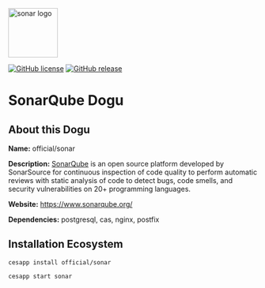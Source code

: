 <img src="https://cloudogu.com/images/dogus/sonarqube.png" alt="sonar logo" height="100px">


[![GitHub license](https://img.shields.io/github/license/cloudogu/sonar.svg)](https://github.com/cloudogu/sonar/blob/master/LICENSE)
[![GitHub release](https://img.shields.io/github/release/cloudogu/sonar.svg)](https://github.com/cloudogu/sonar/releases)

# SonarQube Dogu

## About this Dogu

**Name:** official/sonar

**Description:** [SonarQube](https://en.wikipedia.org/wiki/SonarQube)  is an open source platform developed by SonarSource for continuous inspection of code quality to perform automatic reviews with static analysis of code to detect bugs, code smells, and security vulnerabilities on 20+ programming languages.

**Website:** https://www.sonarqube.org/

**Dependencies:** postgresql, cas, nginx, postfix

## Installation Ecosystem
```
cesapp install official/sonar

cesapp start sonar
```
